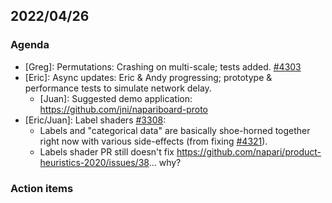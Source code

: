 ## 2022/04/26

### Agenda

- [Greg]: Permutations: Crashing on multi-scale; tests added. [#4303](https://github.com/napari/napari/pull/4303)
- [Eric]: Async updates: Eric & Andy progressing; prototype & performance tests to simulate network delay.
    - [Juan]: Suggested demo application: https://github.com/jni/napariboard-proto
- [Eric/Juan]: Label shaders [#3308](https://github.com/napari/napari/pull/3308):
    - Labels and "categorical data" are basically shoe-horned together right now with various side-effects (from fixing [#4321](https://github.com/napari/napari/pull/4321)).
    - Labels shader PR still doesn't fix https://github.com/napari/product-heuristics-2020/issues/38... why?


### Action items
